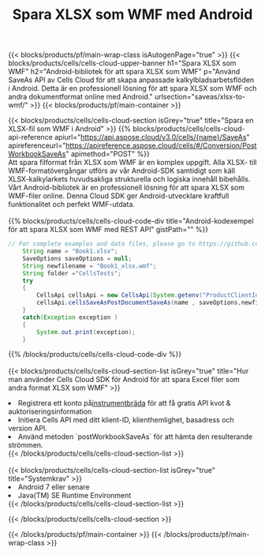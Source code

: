 ﻿---
title:  Spara XLSX som WMF med Android
description:  Använder Aspose.Cells Cloud SDK för Android för att spara XLSX-formatfil som WMF-formatfil.
---
{{< blocks/products/pf/main-wrap-class isAutogenPage="true" >}}
{{< blocks/products/cells/cells-cloud-upper-banner h1="Spara XLSX som WMF" h2="Android-bibliotek för att spara XLSX som WMF" p="Använd SaveAs API av Cells Cloud för att skapa anpassade kalkylbladsarbetsflöden i Android. Detta är en professionell lösning för att spara XLSX som WMF och andra dokumentformat online med Android." urlsection="saveas/xlsx-to-wmf/" >}}
{{< blocks/products/pf/main-container >}}

{{< blocks/products/cells/cells-cloud-section isGrey="true" title="Spara en XLSX-fil som WMF i Android" >}}
{{% blocks/products/cells/cells-cloud-api-reference apiurl="https://api.aspose.cloud/v3.0/cells/{name}/SaveAs" apireferenceurl="https://apireference.aspose.cloud/cells/#/Conversion/PostWorkbookSaveAs" apimethod="POST" %}}
<br/>
Att spara filformat från XLSX som WMF är en komplex uppgift. Alla XLSX- till WMF-formatövergångar utförs av vår Android-SDK samtidigt som käll XLSX-kalkylarkets huvudsakliga strukturella och logiska innehåll bibehålls. Vårt Android-bibliotek är en professionell lösning för att spara XLSX som WMF-filer online. Denna Cloud SDK ger Android-utvecklare kraftfull funktionalitet och perfekt WMF-utdata.
<br/>
<br/>
{{% blocks/products/cells/cells-cloud-code-div title="Android-kodexempel för att spara XLSX som WMF med REST API" gistPath="" %}}
  
```java
// For complete examples and data files, please go to https://github.com/aspose-cells-cloud/aspose-cells-cloud-android/
    String name = "Book1.xlsx";
    SaveOptions saveOptions = null;
    String newfilename = "Book1_xlsx.wmf";
    String folder ="CellsTests";
    try
    {
        CellsApi cellsApi = new CellsApi(System.getenv("ProductClientId"), System.getenv("ProductClientSecret"));
        cellsApi.cellsSaveAsPostDocumentSaveAs(name , saveOptions,newfilename,false,false,folder,null,null,null,true);                       
    }
    catch(Exception exception )
    {
        System.out.print(exception);
    }
```
  
{{% /blocks/products/cells/cells-cloud-code-div %}}
<br/>
<br/>
{{< blocks/products/cells/cells-cloud-section-list isGrey="true" title="Hur man använder Cells Cloud SDK för Android för att spara Excel filer som andra format XLSX som WMF" >}}
<li> Registrera ett konto på<a href="https://dashboard.aspose.cloud/">instrumentbräda</a> för att få gratis API kvot & auktoriseringsinformation</li>
<li>Initiera Cells API med ditt klient-ID, klienthemlighet, basadress och version API.</li>
<li>Använd metoden `postWorkbookSaveAs` för att hämta den resulterande strömmen.</li>
{{< /blocks/products/cells/cells-cloud-section-list >}}
<br/>
<br/>
{{< blocks/products/cells/cells-cloud-section-list isGrey="true" title="Systemkrav" >}}
<li>Android 7 eller senare</li>
<li>Java(TM) SE Runtime Environment</li>
{{< /blocks/products/cells/cells-cloud-section-list >}}

{{< /blocks/products/cells/cells-cloud-section >}}

{{< /blocks/products/pf/main-container >}}
{{< /blocks/products/pf/main-wrap-class >}}
